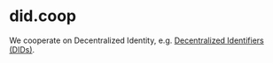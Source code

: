 # did.coop

We cooperate on Decentralized Identity, e.g. [Decentralized Identifiers (DIDs)](https://www.w3.org/TR/did-core/).
